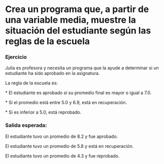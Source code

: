 <h1>Crea un programa que, a partir de una variable media, muestre la situación del estudiante según las reglas de la escuela</h1>
 
<h3>Ejercicio</h3>

<p>Julia es profesora y necesita un programa que la ayude a determinar si un estudiante ha sido aprobado en la asignatura.</p>
<p>La regla de la escuela es:</p>

<p>* El estudiante es aprobado si su promedio final es mayor o igual a 7.0.</p>
<p>* Si el promedio está entre 5.0 y 6.9, está en recuperación.</p>
<p>* Si es inferior a 5.0, está reprobado.</p>

<h3>Salida esperada:</h3>

<p>El estudiante tuvo un promedio de 8.2 y fue aprobado.</p>
<p>El estudiante tuvo un promedio de 5.8 y está en recuperación.</p>
<p>El estudiante tuvo un promedio de 4.3 y fue reprobado.</p>
